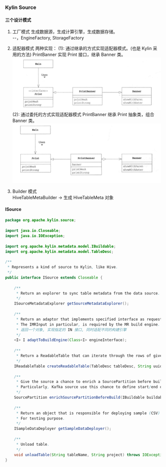 ### Kylin Source

#### 三个设计模式
1. 工厂模式
生成数据源，生成计算引擎，生成数据存储。  
--，EngineFactory, StorageFactory

2. 适配器模式
两种实现：
(1): 通过继承的方式实现适配器模式。(也是 Kylin 采用的方法)
PrintBanner 实现 Print 接口，继承 Banner 类。
![extends](../imgs/adapter_extend.png)
(2): 通过委托的方式实现适配器模式
PrintBanner 继承 Print 抽象类，组合 Banner 类。
![extends](../imgs/adapter_delegation.png)

3. Builder 模式  
  HiveTableMetaBuilder -> 生成 HiveTableMeta 对象

#### ISource
```JAVA
package org.apache.kylin.source;

import java.io.Closeable;
import java.io.IOException;

import org.apache.kylin.metadata.model.IBuildable;
import org.apache.kylin.metadata.model.TableDesc;

/**
 * Represents a kind of source to Kylin, like Hive.
 */
public interface ISource extends Closeable {

    /** 
     * Return an explorer to sync table metadata from the data source.
     */
    ISourceMetadataExplorer getSourceMetadataExplorer();

    /**
     * Return an adaptor that implements specified interface as requested by the build engine.
     * The IMRInput in particular, is required by the MR build engine.
     * 返回一个对象, 实现指定的 IN 接口, 同时适配不同的构建引擎
     */
    <I> I adaptToBuildEngine(Class<I> engineInterface);

    /**
     * Return a ReadableTable that can iterate through the rows of given table.
     */
    IReadableTable createReadableTable(TableDesc tableDesc, String uuid);

    /**
     * Give the source a chance to enrich a SourcePartition before build start.
     * Particularly, Kafka source use this chance to define start/end offsets within each partition.
     */
    SourcePartition enrichSourcePartitionBeforeBuild(IBuildable buildable, SourcePartition srcPartition);

    /**
     * Return an object that is responsible for deploying sample (CSV) data to the source database.
     * For testing purpose.
     */
    ISampleDataDeployer getSampleDataDeployer();

    /**
     * Unload table.
     */
    void unloadTable(String tableName, String project) throws IOException;
}
```

